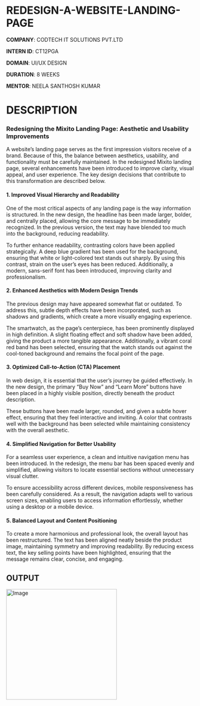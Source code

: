 # REDESIGN-A-WEBSITE-LANDING-PAGE
**COMPANY**: CODTECH IT SOLUTIONS PVT.LTD

**INTERN ID**: CT12PGA

**DOMAIN**: UI/UX DESIGN 

**DURATION**: 8 WEEKS

**MENTOR**: NEELA SANTHOSH KUMAR 

# DESCRIPTION 

### Redesigning the Mixito Landing Page: Aesthetic and Usability Improvements  

A website’s landing page serves as the first impression visitors receive of a brand. Because of this, the balance between aesthetics, usability, and functionality must be carefully maintained. In the redesigned Mixito landing page, several enhancements have been introduced to improve clarity, visual appeal, and user experience. The key design decisions that contribute to this transformation are described below.  

#### 1. Improved Visual Hierarchy and Readability  

One of the most critical aspects of any landing page is the way information is structured. In the new design, the headline has been made larger, bolder, and centrally placed, allowing the core message to be immediately recognized. In the previous version, the text may have blended too much into the background, reducing readability.  

To further enhance readability, contrasting colors have been applied strategically. A deep blue gradient has been used for the background, ensuring that white or light-colored text stands out sharply. By using this contrast, strain on the user’s eyes has been reduced. Additionally, a modern, sans-serif font has been introduced, improving clarity and professionalism.  

#### 2. Enhanced Aesthetics with Modern Design Trends  

The previous design may have appeared somewhat flat or outdated. To address this, subtle depth effects have been incorporated, such as shadows and gradients, which create a more visually engaging experience.  

The smartwatch, as the page’s centerpiece, has been prominently displayed in high definition. A slight floating effect and soft shadow have been added, giving the product a more tangible appearance. Additionally, a vibrant coral red band has been selected, ensuring that the watch stands out against the cool-toned background and remains the focal point of the page.  

#### 3. Optimized Call-to-Action (CTA) Placement  

In web design, it is essential that the user’s journey be guided effectively. In the new design, the primary “Buy Now” and “Learn More” buttons have been placed in a highly visible position, directly beneath the product description.  

These buttons have been made larger, rounded, and given a subtle hover effect, ensuring that they feel interactive and inviting. A color that contrasts well with the background has been selected while maintaining consistency with the overall aesthetic.  

#### 4. Simplified Navigation for Better Usability  

For a seamless user experience, a clean and intuitive navigation menu has been introduced. In the redesign, the menu bar has been spaced evenly and simplified, allowing visitors to locate essential sections without unnecessary visual clutter.  

To ensure accessibility across different devices, mobile responsiveness has been carefully considered. As a result, the navigation adapts well to various screen sizes, enabling users to access information effortlessly, whether using a desktop or a mobile device.  

#### 5. Balanced Layout and Content Positioning  

To create a more harmonious and professional look, the overall layout has been restructured. The text has been aligned neatly beside the product image, maintaining symmetry and improving readability. By reducing excess text, the key selling points have been highlighted, ensuring that the message remains clear, concise, and engaging.  

## OUTPUT

<img width="296" alt="Image" src="https://github.com/user-attachments/assets/df0ccdba-199f-49f3-bac8-63f2c571b893" />
